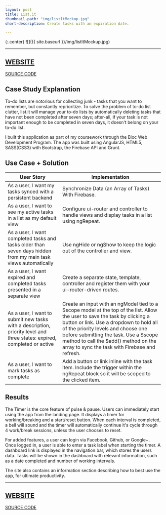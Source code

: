```yaml
---
layout: post
title: List.it
thumbnail-path: "img/listItMockup.jpg"
short-description: Create tasks with an expiration date. 

---
```


{:.center}
![]({{ site.baseurl }}/img/listItMockup.jpg)

---
[WEBSITE](http://just-list-it.herokuapp.com/ "Website")
---
[SOURCE CODE](https://github.com/jessappeldoorn/List.it "Code")

## Case Study Explanation

To-do lists are notorious for collecting junk - tasks that you want to remember, but constantly reprioritize. To solve the problem of to-do list clutter, list.it will manage your to-do lists by automatically deleting tasks that have not been completed after seven days; after-all, if your task is not important enough to be completed in seven days, it doesn't belong on your to-do list.  

I built this application as part of my coursework through the Bloc Web Development Program. The app was built using AngularJS, HTML5, SASS(CSS3) with Bootstrap, the Firebase API and Grunt.

## Use Case + Solution

User Story      | Implementation
------------- | -------------
As a user, I want my tasks synced with a persistent backend  | Synchronize Data (an Array of Tasks) With Firebase.
As a user, I want to see my active tasks in a list as my default view | Configure ui-router and controller to handle views and display tasks in a list using ngRepeat.
As a user, I want completed tasks and tasks older than seven days hidden from my main task views automatically | Use ngHide or ngShow to keep the logic out of the controller and view.
As a user, I want expired and completed tasks presented in a separate view | Create a separate state, template, controller and register them with your ui-router-driven routes.
As a user, I want to submit new tasks with a description, priority level and three states: expired, completed or active  | Create an input with an ngModel tied to a $scope model at the top of the list. Allow the user to save the task by clicking a button or link. Use a dropdown to hold all of the priority levels and choose one before submitting the task. Use a $scope method to call the $add() method on the array to sync the task with Firebase and refresh.
As a user, I want to mark tasks as complete | Add a button or link inline with the task item. Include the trigger within the ngRepeat block so it will be scoped to the clicked item.

## Results

The Timer is the core feature of pulse & pause. Users can immediately start using the app from the landing page. It displays a timer for working/breaking and a start/reset button. When each interval is completed, a bell will sound and the timer will automatically continue it's cycle through 4 work/break sessions, unless the user chooses to reset.   

For added features, a user can login via Facebook, Github, or Google+. Once logged in, a user is able to enter a task label when starting the timer. A dashboard link is displayed in the navigation bar, which stores the users data. Tasks will be shown in the dashboard with relevant information, such as a date completed and number of working intervals. 

The site also contains an information section describing how to best use the app, for ultimate productivity.

---
[WEBSITE](http://just-list-it.herokuapp.com/ "Website")
---
[SOURCE CODE](https://github.com/jessappeldoorn/pulse-and-pause "Code")

